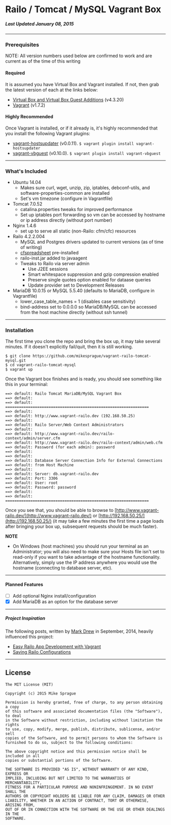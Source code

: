 # Railo / Tomcat / MySQL Vagrant Box
##### Last Updated January 08, 2015
---

### Prerequisites
NOTE: All version numbers used below are confirmed to work and are current as of the time of this writing

#### Required
It is assumed you have Virtual Box and Vagrant installed. If not, then grab the latest version of each at the links below:
* [Virtual Box and Virtual Box Guest Additions](https://www.virtualbox.org/wiki/Downloads) (v4.3.20)
* [Vagrant](https://www.vagrantup.com/downloads.html) (v1.7.2)

#### Highly Recommended
Once Vagrant is installed, or if it already is, it's highly recommended that you install the following Vagrant plugins:
* [vagrant-hostsupdater](https://github.com/cogitatio/vagrant-hostsupdater) (v0.0.11).
```$ vagrant plugin install vagrant-hostsupdater```
* [vagrant-vbguest](https://github.com/dotless-de/vagrant-vbguest) (v0.10.0).
```$ vagrant plugin install vagrant-vbguest```

---

### What's Included
* Ubuntu 14.04
	* Makes sure curl, wget, unzip, zip, iptables, debconf-utils, and software-properties-common are installed
	* Set's vm timezone (configure in Vagrantfile)
* Tomcat 7.0.52
	* catalina.properties tweaks for improved performance
	* Set up iptables port forwarding so vm can be accessed by hostname or ip address directly (without port number)
* Nginx 1.4.6
	* set up to serve all static (non-Railo: cfm/cfc) resources
* Railo 4.2.2.004
	* MySQL and Postgres drivers updated to current versions (as of time of writing)
	* [cfspreadsheet](https://github.com/teamcfadvance/cfspreadsheet-railo) pre-installed
	* railo-inst.jar added to javaagent
	* Tweaks to Railo via server admin
		* Use J2EE sessions
		* Smart whitespace suppression and gzip compression enabled
		* Preserve single quotes option enabled for dataase queries
		* Update provider set to Development Releases
* MariaDB 10.0.15 or MySQL 5.5.40 (defaults to MariaDB, configure in Vagrantfile)
	* lower_case_table_names = 1 (disables case sensitivity)
	* bind-address set to 0.0.0.0 so MariaDB/MySQL can be accessed from the host machine directly (without ssh tunnel)
---

### Installation
The first time you clone the repo and bring the box up, it may take several minutes. If it doesn't explicitly fail/quit, then it is still working.
```
$ git clone https://github.com/mikesprague/vagrant-railo-tomcat-mysql.git
$ cd vagrant-railo-tomcat-mysql
$ vagrant up
```

Once the Vagrant box finishes and is ready, you should see something like this in your terminal:
```
==> default: Railo Tomcat MariaDB/MySQL Vagrant Box
==> default:
==> default: ===============================================================
==> default:
==> default: http://www.vagrant-railo.dev (192.168.50.25)
==> default:
==> default: Railo Server/Web Context Administrators
==> default:
==> default: http://www.vagrant-railo.dev/railo-context/admin/server.cfm
==> default: http://www.vagrant-railo.dev/railo-context/admin/web.cfm
==> default: Password (for each admin): password
==> default:
==> default:
==> default: Database Server Connection Info for External Connections
==> default: from Host Machine
==> default:
==> default: Server: db.vagrant-railo.dev
==> default: Port: 3306
==> default: User: root
==> default: Password: password
==> default:
==> default: ===============================================================
```
Once you see that, you should be able to browse to [http://www.vagrant-railo.dev/](http://www.vagrant-railo.dev/)
or [http://192.168.50.25/](http://192.168.50.25/)
(it may take a few minutes the first time a page loads after bringing your box up, subsequent requests should be much faster).

**NOTE**
* On Windows (host machines) you should run your terminal as an Administrator; you will also need to make sure your Hosts file isn't set to read-only if you want to take advantage of the hostname functionality. Alternatively, simply use the IP address anywhere you would use the hostname (connecting to database server, etc).

---

#### Planned Features
* [ ] Add optional Nginx install/configuration
* [x] Add MariaDB as an option for the database server

---

##### Project Inspiration
The following posts, written by [Mark Drew](http://www.markdrew.co.uk/blog/) in September, 2014, heavily influenced this project:
* [Easy Railo App Development with Vagrant](http://blog.cmdbase.io/easy-railo-development-with-vagrant/)
* [Saving Railo Configurations](http://blog.cmdbase.io/saving-railo-configurations/)

---

## License
```
The MIT License (MIT)

Copyright (c) 2015 Mike Sprague

Permission is hereby granted, free of charge, to any person obtaining a copy
of this software and associated documentation files (the "Software"), to deal
in the Software without restriction, including without limitation the rights
to use, copy, modify, merge, publish, distribute, sublicense, and/or sell
copies of the Software, and to permit persons to whom the Software is
furnished to do so, subject to the following conditions:

The above copyright notice and this permission notice shall be included in all
copies or substantial portions of the Software.

THE SOFTWARE IS PROVIDED "AS IS", WITHOUT WARRANTY OF ANY KIND, EXPRESS OR
IMPLIED, INCLUDING BUT NOT LIMITED TO THE WARRANTIES OF MERCHANTABILITY,
FITNESS FOR A PARTICULAR PURPOSE AND NONINFRINGEMENT. IN NO EVENT SHALL THE
AUTHORS OR COPYRIGHT HOLDERS BE LIABLE FOR ANY CLAIM, DAMAGES OR OTHER
LIABILITY, WHETHER IN AN ACTION OF CONTRACT, TORT OR OTHERWISE, ARISING FROM,
OUT OF OR IN CONNECTION WITH THE SOFTWARE OR THE USE OR OTHER DEALINGS IN THE
SOFTWARE.
```
